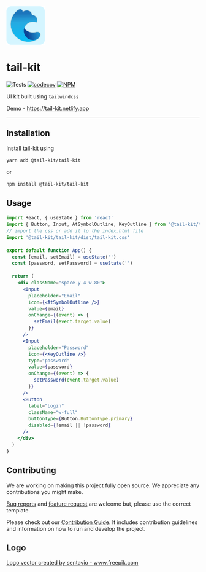 <img src="./assets/tail-kit-logo.png" width="100px" />

# tail-kit

![Tests](https://github.com/abinashpanda/tail-kit/workflows/tests/badge.svg)
[![codecov](https://codecov.io/gh/abinashpanda/tail-kit/branch/develop/graph/badge.svg)](https://codecov.io/gh/abinashpanda/tail-kit)
[![NPM ](https://img.shields.io/npm/v/@tail-kit/tail-kit)](https://www.npmjs.com/package/@tail-kit/tail-kit)

UI kit built using `tailwindcss`

Demo - https://tail-kit.netlify.app

---

## Installation

Install tail-kit using

```sh
yarn add @tail-kit/tail-kit
```

or

```sh
npm install @tail-kit/tail-kit
```

## Usage

```jsx
import React, { useState } from 'react'
import { Button, Input, AtSymbolOutline, KeyOutline } from '@tail-kit/tail-kit'
// import the css or add it to the index.html file
import '@tail-kit/tail-kit/dist/tail-kit.css'

export default function App() {
  const [email, setEmail] = useState('')
  const [password, setPassword] = useState('')

  return (
    <div className="space-y-4 w-80">
      <Input
        placeholder="Email"
        icon={<AtSymbolOutline />}
        value={email}
        onChange={(event) => {
          setEmail(event.target.value)
        }}
      />
      <Input
        placeholder="Password"
        icon={<KeyOutline />}
        type="password"
        value={password}
        onChange={(event) => {
          setPassword(event.target.value)
        }}
      />
      <Button
        label="Login"
        className="w-full"
        buttonType={Button.ButtonType.primary}
        disabled={!email || !password}
      />
    </div>
  )
}
```

## Contributing

We are working on making this project fully open source. We appreciate any contributions you might make.

[Bug reports](https://github.com/abinashpanda/tail-kit/issues/new?template=bug_report.md) and [feature request](https://github.com/abinashpanda/tail-kit/issues/new?template=feature_request.md) are welcome but, please use the correct template.

Please check out our [Contribution Guide](./.github/contribution/README.md). It includes contribution guidelines and information on how to run and develop the project.

## Logo

<a href='https://www.freepik.com/vectors/logo'>Logo vector created by sentavio - www.freepik.com</a>
